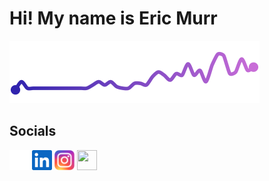 Hi! My name is Eric Murr
=================================================================================================================================

<img src="https://raw.githubusercontent.com/ericmurr/ericmurr/main/github.svg" />

Socials
------------------------------

<p align="left">
<a href="https://www.github.com/ericmurr" target="_blank" rel="noreferrer"><img src="https://raw.githubusercontent.com/ericmurr/ericmurr/main/github-dark.svg" width="32" height="32" /></a>
<a href="https://www.linkedin.com/in/ericmurr" target="_blank" rel="noreferrer"><img src="https://raw.githubusercontent.com/ericmurr/ericmurr/main/linkedin.svg" width="32" height="32" /></a>
<a href="https://www.instagram.com/eric_murr" target="_blank" rel="noreferrer"><img src="https://raw.githubusercontent.com/ericmurr/ericmurr/main/ig-instagram-icon.svg" width="32" height="32" /></a>
<a href="https://www.twitter.com/ericmurr" target="_blank" rel="noreferrer"><img src="https://raw.githubusercontent.com/ericmurr/ericmurr/main/bluesky-icon.svg" width="32" height="32" /></a>
</p>
